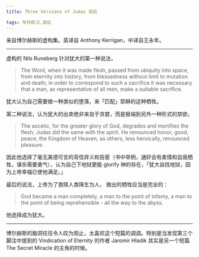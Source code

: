 ```yaml
---
title: Three Versions of Judas 读后

tags: 写作练习,读后
---
```



来自博尔赫斯的虚构集。英译自 Anthony Kerrigan，中译自王永年。

------

虚构的 Nils Runeberg 针对犹大的第一种说法，


> The Word, when it was made flesh, passed from ubiquity into space, from eternity into history, from blessedness without limit to mutation and death; in order to correspond to such a sacrifice it was necessary that a man, as representative of all men, make a suitable sacrifice.

犹大认为自己需要做一种类似的堕落，来「匹配」耶稣的这种牺牲。

第二种说法，认为犹大的出卖绝非来自于贪婪，而是极端到另外一种形式的禁欲，


> The ascetic, for the greater glory of God, degrades and mortifies the flesh; Judas did the same with the spirit. He renounced honor, good, peace, the Kingdom of Heaven, as others, less heroically, renounced pleasure.

因此他选择了毫无美德可言的背信弃义和告密（书中举例，通奸会有柔情和自我牺牲，谋杀需要勇气），认为自己下地狱更能 glorify 神的存在，「犹大自找地狱，因为上帝幸福已使他满足。」

最后的说法，上帝为了救赎人类降生为人， 做出的牺牲应当是完全的：


> God became a man completely, a man to the point of infamy, a man to the point of being reprehensible - all the way to the abyss.

他选择成为犹大。


----------

博尔赫斯的脑洞往往令人叹为观止，太喜欢这个短篇的调调。特别是当发现第三个脚注中提到的 Vindication of Eternity 的作者 Jaromir Hladík 其实是另一个短篇 The Secret Miracle 的主角的时候。

